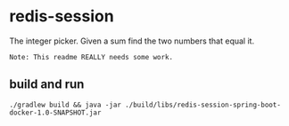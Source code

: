 # redis-session
The integer picker. Given a sum find the two numbers that equal it.

`Note: This readme REALLY needs some work.`

## build and run
`./gradlew build && java -jar ./build/libs/redis-session-spring-boot-docker-1.0-SNAPSHOT.jar`

